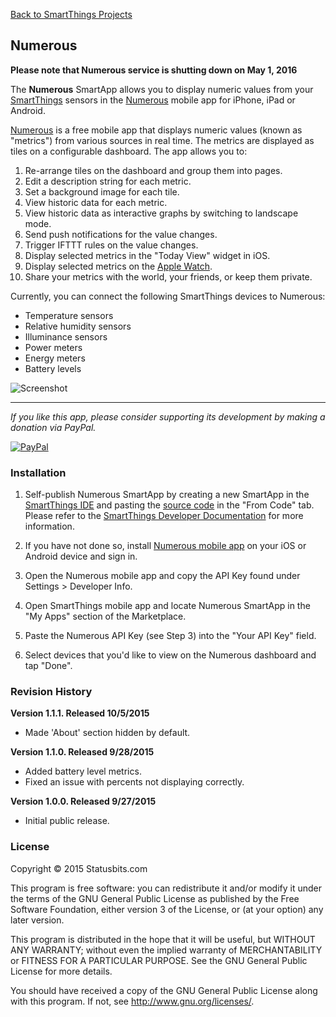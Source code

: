 [Back to SmartThings Projects](https://github.com/statusbits/smartthings)

Numerous
--------

**Please note that Numerous service is shutting down on May 1, 2016**

The **Numerous** SmartApp allows you to display numeric values from your
[SmartThings](http://www.smartthings.com) sensors in the
[Numerous](http://numerousapp.com) mobile app for iPhone, iPad or Android.

[Numerous](http://numerousapp.com) is a free mobile app that displays numeric
values (known as "metrics") from various sources in real time. The metrics are
displayed as tiles on a configurable dashboard. The app allows you to:

1. Re-arrange tiles on the dashboard and group them into pages.
2. Edit a description string for each metric.
3. Set a background image for each tile.
4. View historic data for each metric.
5. View historic data as interactive graphs by switching to landscape mode.
6. Send push notifications for the value changes.
7. Trigger IFTTT rules on the value changes.
8. Display selected metrics in the "Today View" widget in iOS.
8. Display selected metrics on the [Apple Watch](http://numerousapp.com/watch/).
9. Share your metrics with the world, your friends, or keep them private.

Currently, you can connect the following SmartThings devices to Numerous:

* Temperature sensors
* Relative humidity sensors
* Illuminance sensors
* Power meters
* Energy meters
* Battery levels

![Screenshot](http://statusbits.github.io/images/Numerous-01.jpg)

---

*If you like this app, please consider supporting its development by making a
donation via PayPal.*

[![PayPal](https://www.paypalobjects.com/en_US/i/btn/btn_donate_LG.gif)](https://www.paypal.com/cgi-bin/webscr?cmd=_s-xclick&hosted_button_id=ATTTMV7JV2W9W)


### Installation

1. Self-publish Numerous SmartApp by creating a new SmartApp in the
[SmartThings IDE](https://graph.api.smartthings.com/ide/apps) and pasting the
[source code](https://raw.githubusercontent.com/statusbits/smartthings/master/smartapps/statusbits/numerous.src/numerous.groovy)
in the "From Code" tab. Please refer to the
[SmartThings Developer Documentation](http://docs.smartthings.com/en/latest/index.html)
for more information.

2. If you have not done so, install
[Numerous mobile app](http://numerousapp.com/download/) on your iOS or Android
device and sign in.

3. Open the Numerous mobile app and copy the API Key found under Settings >
Developer Info.

4. Open SmartThings mobile app and locate Numerous SmartApp in the "My Apps"
section of the Marketplace.

5. Paste the Numerous API Key (see Step 3) into the "Your API Key" field.

6. Select devices that you'd like to view on the Numerous dashboard and tap
"Done".


### Revision History

**Version 1.1.1. Released 10/5/2015**

* Made 'About' section hidden by default.

**Version 1.1.0. Released 9/28/2015**

* Added battery level metrics.
* Fixed an issue with percents not displaying correctly.

**Version 1.0.0. Released 9/27/2015**

* Initial public release.


### License

Copyright © 2015 Statusbits.com

This program is free software: you can redistribute it and/or modify it
under the terms of the GNU General Public License as published by the Free
Software Foundation, either version 3 of the License, or (at your option)
any later version.

This program is distributed in the hope that it will be useful, but
WITHOUT ANY WARRANTY; without even the implied warranty of MERCHANTABILITY
or FITNESS FOR A PARTICULAR PURPOSE.  See the GNU General Public License
for more details.

You should have received a copy of the GNU General Public License along
with this program.  If not, see <http://www.gnu.org/licenses/>.
